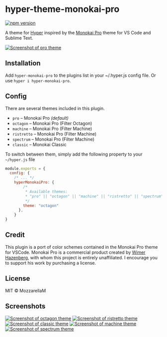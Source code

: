 # hyper-theme-monokai-pro

[![npm version](https://badge.fury.io/js/hyper-monokai-pro.svg)](https://www.npmjs.com/package/hyper-monokai-pro)

A theme for [Hyper](https://github.com/zeit/hyper) inspired by the [Monokai Pro](https://monokai.pro/) theme for VS Code and Sublime Text.

[![Screenshot of pro theme](https://i.imgur.com/DWwpf2Y.png)](https://imgur.com/a/UEVjTHI)

## Installation

Add `hyper-monokai-pro` to the plugins list in your ~/.hyper.js config file.
Or use `hyper i hyper-monokai-pro`.

## Config

There are several themes included in this plugin.

* `pro` – Monokai Pro *(default)*
* `octagon` – Monokai Pro (Filter Octagon)
* `machine` – Monokai Pro (Filter Machine)
* `ristretto` – Monokai Pro (Filter Machine)
* `spectrum` – Monokai Pro (Filter Machine)
* `classic` – Monokai Classic

To switch between them, simply add the following property to your `~/hyper.js` file

```js
module.exports = {
  config: {
    /* ... */
    hyperMonokaiPro: {
        /*
         * Available themes:
         * "pro" || "octagon" || "machine" || "ristretto" || "spectrum" || "classic"
         */
        theme: "octagon"
      },
    }
}
```

## Credit

This plugin is a port of color schemes contained in the Monokai Pro theme for VSCode. Monokai Pro is a commercial product created by [Wimer Hazenberg](https://github.com/Monokai), with whom this project is entirely unaffiliated. I encourage you to support his work by purchasing a license.

## License

MIT © MozzarellaM

## Screenshots

[![Screenshot of octagon theme](https://i.imgur.com/tMNi53p.png)]((https://imgur.com/a/UEVjTHI))
[![Screenshot of ristretto theme](https://i.imgur.com/vpmVvU6.png)]((https://imgur.com/a/UEVjTHI))
[![Screenshot of classic theme](https://i.imgur.com/6vSdrKC.png)]((https://imgur.com/a/UEVjTHI))
[![Screenshot of machine theme](https://i.imgur.com/tcrDUS1.png)]((https://imgur.com/a/UEVjTHI))
[![Screenshot of spectrum theme](https://i.imgur.com/hGGvgus.png)]((https://imgur.com/a/UEVjTHI))

